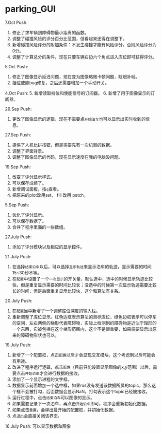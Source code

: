 # parking_GUI
7.Oct Push:
1. 修正了求车辆到障碍物最小距离的函数。
2. 调整了碰撞风险的评分百分比范围，但看起来还得在调整下。
3. 新增碰撞风险评分的附加条件：不发生碰撞才能有风险评分，否则风险评分为0分。
4. 调整了计算总分的条件，现在只要车辆右边六个角点进入库位即可获得评分。

5.Oct Push:
1. 修正了图像显示延迟问题，现在变为图像略微卡顿问题，眨眼补帧。
2. 挡位使能bug修复，之后还需要增加一个手动开关。

4.Oct Push:
5. 新增读取档位和使能信号的订阅器。
6. 新增了用于图像显示的订阅器。

29.Sep Push:
1. 更改了图像显示的逻辑，现在不需要点`开始泊车`也可以显示出实时收到的信息。

27.Sep Push:
1. 提供了人机比拼按钮，但是需要先有一次机器的数据。
2. 调整了界面背景。
3. 调整了图像显示的代码，现在显示速度在我的电脑没问题。

19.Sep Push:
1. 改变了评分显示样式。
2. 可以保存成绩了。
3. 新增调试面板，按`q`查看。
4. 把原来的plot改用set， fill 改用 patch。

5.Sep Push:
1. 优化了评分显示。
2. 可以保存数据了。
3. 合并了程序里面的一些数组。

27.July Push:
1. 添加了评分模块以及相应的显示控件。

21.July Push:
1. 在选择`结束泊车`以后，可以选择`显示轨迹`来显示泊车的轨迹，显示需要的时间15~30秒不等。
2. 在`配置`中设置了一个`一次显示`的开关量，默认选中，选中的时候显示轨迹比较快，但是重复显示需要的时间比较长；没选中的时候第一次显示轨迹需要比较长的时间，但是后面重复显示比较快，这个和算法有关系。

20.July Push:
1. 在`配置`当中新增了一个调整库位深度的输入栏。
2. 重新调整了库位显示。红色边框表示算法的目标库位，绿色边框表示可以停车的空间，左右两侧的梯形代表障碍物，实际上检测到的障碍物是近似于矩形的一个东西，它被包括在这个梯形范围内，这个不是很重要，如果需要显示出原来的障碍物形状也可以。

19.July Push:
1. 新增了一个配置框，点击`配置`以后才会显现交互模块，这个考虑到以后可能会有用途。
2. 改进了程序运行逻辑，点击`配置`（目前只能设置显示图像的x,y范围）以后，需要点击`开始泊车`才会进行数据的接收。
3. 添加了一个显示进程的文字框。
4. 数据显示前面增加一个选中框，如果ros没有发送该数据所属的topic，那么这个框不会被打勾，后面数据会显示NaN。打勾表示这个topic已经被接收。
5. 运行过程中，点击`结束泊车`可以图像的显示。
6. 如果需要记录下一次泊车，再点击`开始泊车`即可，程序会重新初始化数据。
7. 如果点击`重置`，会弹出最开始的配置框，并初始化数据。
8. 点`退出`会直接关闭该界面。

16.July Push:
  可以显示数据和图像
